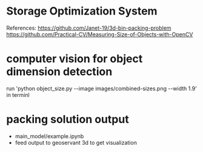 # Storage Optimization System

References:
https://github.com/Janet-19/3d-bin-packing-problem
https://github.com/Practical-CV/Measuring-Size-of-Objects-with-OpenCV 

# computer vision for object dimension detection
run 'python object_size.py --image images/combined-sizes.png --width 1.9' in terminl

# packing solution output
- main_model/example.ipynb
- feed output to geoservant 3d to get visualization

